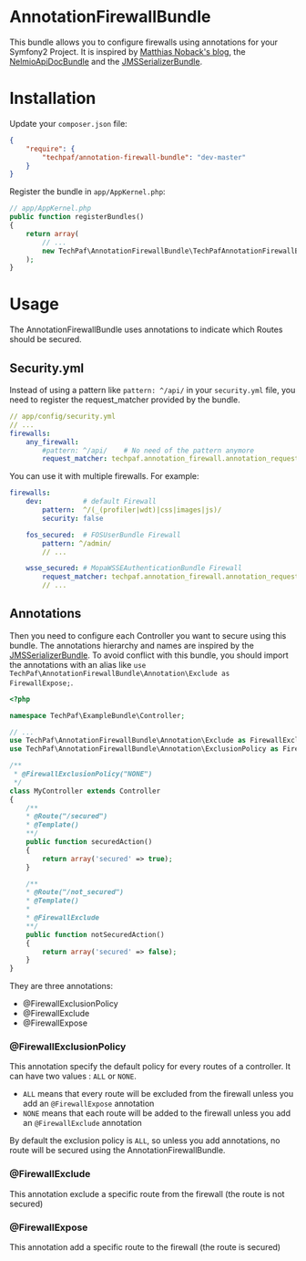 AnnotationFirewallBundle
========================

This bundle allows you to configure firewalls using annotations for your Symfony2 Project.
It is inspired by [Matthias Noback's blog](http://php-and-symfony.matthiasnoback.nl/2012/07/symfony2-security-using-advanced-request-matchers-to-activate-firewalls/), the [NelmioApiDocBundle](https://github.com/nelmio/NelmioApiDocBundle) and the [JMSSerializerBundle](https://github.com/schmittjoh/JMSSerializerBundle).

# Installation #

Update your `composer.json` file:

``` JSON
{
    "require": {
        "techpaf/annotation-firewall-bundle": "dev-master"
    }
}
```

Register the bundle in `app/AppKernel.php`:

``` PHP
// app/AppKernel.php
public function registerBundles()
{
    return array(
        // ...
        new TechPaf\AnnotationFirewallBundle\TechPafAnnotationFirewallBundle(),
    );
}
```

# Usage #

The AnnotationFirewallBundle uses annotations to indicate which Routes should be secured.

## Security.yml ##

Instead of using a pattern like `pattern: ^/api/` in your `security.yml` file, you need to register the request_matcher provided by the bundle.

``` YAML
// app/config/security.yml
// ...
firewalls:
    any_firewall:
        #pattern: ^/api/    # No need of the pattern anymore
        request_matcher: techpaf.annotation_firewall.annotation_request_matcher
```

You can use it with multiple firewalls. For example:

``` YAML
firewalls:
    dev:          # default Firewall
        pattern:  ^/(_(profiler|wdt)|css|images|js)/
        security: false

    fos_secured:  # FOSUserBundle Firewall
        pattern: ^/admin/
        // ...

    wsse_secured: # MopaWSSEAuthenticationBundle Firewall
        request_matcher: techpaf.annotation_firewall.annotation_request_matcher
        // ...
```

## Annotations ##

Then you need to configure each Controller you want to secure using this bundle.
The annotations hierarchy and names are inspired by the [JMSSerializerBundle](https://github.com/schmittjoh/JMSSerializerBundle).
To avoid conflict with this bundle, you should import the annotations with an alias like `use TechPaf\AnnotationFirewallBundle\Annotation\Exclude as FirewallExpose;`.

``` PHP
<?php

namespace TechPaf\ExampleBundle\Controller;

// ...
use TechPaf\AnnotationFirewallBundle\Annotation\Exclude as FirewallExclude;
use TechPaf\AnnotationFirewallBundle\Annotation\ExclusionPolicy as FirewallExclusionPolicy;

/**
 * @FirewallExclusionPolicy("NONE")
 */
class MyController extends Controller
{
    /**
    * @Route("/secured")
    * @Template()
    **/
    public function securedAction()
    {
        return array('secured' => true);
    }

    /**
    * @Route("/not_secured")
    * @Template()
    *
    * @FirewallExclude
    **/
    public function notSecuredAction()
    {
        return array('secured' => false);
    }
}
```

They are three annotations:
* @FirewallExclusionPolicy
* @FirewallExclude
* @FirewallExpose

### @FirewallExclusionPolicy ###

This annotation specify the default policy for every routes of a controller.
It can have two values : `ALL` or `NONE`.

* `ALL` means that every route will be excluded from the firewall unless you add an `@FirewallExpose` annotation 
* `NONE` means that each route will be added to the firewall unless you add an `@FirewallExclude` annotation

By default the exclusion policy is `ALL`, so unless you add annotations, no route will be secured using the AnnotationFirewallBundle.

### @FirewallExclude ###

This annotation exclude a specific route from the firewall (the route is not secured)

### @FirewallExpose ###

This annotation add a specific route to the firewall (the route is secured)